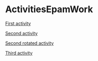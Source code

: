 # ActivitiesEpamWork

[First activity](https://github.com/EugeneWalkers/ActivitiesEpamWork/blob/master/First.png)

[Second activity](https://github.com/EugeneWalkers/ActivitiesEpamWork/blob/master/Second.png)

[Second rotated activity](https://github.com/EugeneWalkers/ActivitiesEpamWork/blob/master/Second%20Rotate.png)

[Third activity](https://github.com/EugeneWalkers/ActivitiesEpamWork/blob/master/Third.png)
